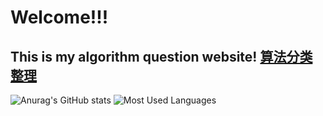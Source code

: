 
<!--
**kakapreter/kakapreter** is a ✨ _special_ ✨ repository because its `README.md` (this file) appears on your GitHub profile.

Here are some ideas to get you started:

- 🔭 I’m currently working on ...
- 🌱 I’m currently learning ...
- 👯 I’m looking to collaborate on ...
- 🤔 I’m looking for help with ...
- 💬 Ask me about ...
- 📫 How to reach me: ...
- 😄 Pronouns: ...
- ⚡ Fun fact: ...
-->
# Welcome!!!

## This is my algorithm question website! <a href="http://lenmanxv.xyz/projects/mypro-03/index.html" target="_blank">算法分类整理</a>


![Anurag's GitHub stats](https://github-readme-stats.vercel.app/api?username=kakapreter&hide=prs&line_height=24px&theme=tokyonight&text_bold=false)
![Most Used Languages](https://github-readme-stats.vercel.app/api/top-langs/?username=kakapreter&theme=tokyonight&layout=compact)
